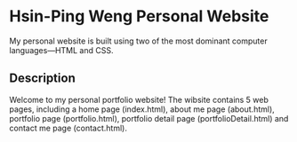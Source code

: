 # Hsin-Ping Weng Personal Website  

My personal website is built using two of the most dominant computer languages—HTML and CSS.

## Description

Welcome to my personal portfolio website! The wibsite contains 5 web pages, including a home page (index.html), about me page (about.html), portfolio page (portfolio.html), portfolio detail page (portfolioDetail.html) and contact me page (contact.html).

